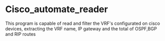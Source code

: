 # Cisco_automate_reader
This program is capable of read and filter the VRF's configurated on cisco devices, extracting the VRF name, IP gateway and the total of OSPF,BGP and RIP routes
